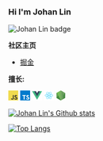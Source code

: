 ### Hi I'm Johan Lin

![Johan Lin badge](https://visitor-badge.glitch.me/badge?page_id=johan-ljl.visitor-badge) 

**社区主页**  

- [掘金](https://juejin.cn/user/3395724659925656/posts?sort=popular)

**擅长:**  

<code><img height="20" src="https://raw.githubusercontent.com/github/explore/80688e429a7d4ef2fca1e82350fe8e3517d3494d/topics/javascript/javascript.png"></code>
<code><img height="20" src="https://raw.githubusercontent.com/github/explore/80688e429a7d4ef2fca1e82350fe8e3517d3494d/topics/typescript/typescript.png"></code>
<code><img height="20" src="https://raw.githubusercontent.com/github/explore/80688e429a7d4ef2fca1e82350fe8e3517d3494d/topics/vue/vue.png"></code>
<code><img height="20" src="https://raw.githubusercontent.com/github/explore/80688e429a7d4ef2fca1e82350fe8e3517d3494d/topics/react/react.png"></code>
<code><img height="20" src="https://raw.githubusercontent.com/github/explore/80688e429a7d4ef2fca1e82350fe8e3517d3494d/topics/nodejs/nodejs.png"></code>



[![Johan Lin's Github stats](https://github-readme-stats.vercel.app/api?username=johan-ljl)](https://github.com/anuraghazra/github-readme-stats)

[![Top Langs](https://github-readme-stats.vercel.app/api/top-langs/?username=johan-ljl&layout=compact)](https://github.com/anuraghazra/github-readme-stats)

<!--
**johan-ljl/johan-ljl** is a ✨ _special_ ✨ repository because its `README.md` (this file) appears on your GitHub profile.
-->

<!--
- 🔭 I’m currently working on ...
- 🌱 I’m currently learning ...
- 👯 I’m looking to collaborate on ...
- 🤔 I’m looking for help with ...
- 💬 Ask me about ...
- 📫 How to reach me: ...
- 😄 Pronouns: ...
- ⚡ Fun fact: ...  
-->

